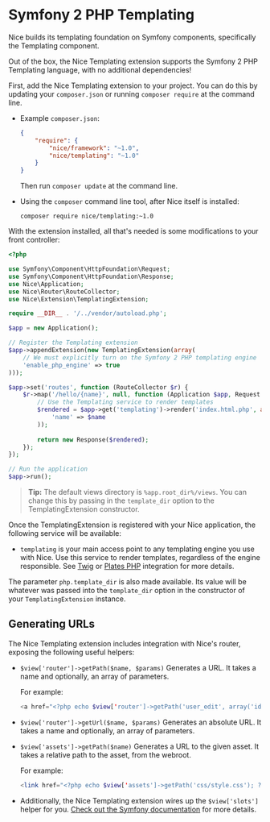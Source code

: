Symfony 2 PHP Templating
========================

Nice builds its templating foundation on Symfony components, specifically the Templating component.

Out of the box, the Nice Templating extension supports the Symfony 2 PHP Templating language, with no
additional dependencies!

First, add the Nice Templating extension to your project. You can do this by updating your `composer.json` or
running `composer require` at the command line.

*   Example `composer.json`:

    ```json
    {
        "require": {
            "nice/framework": "~1.0",
            "nice/templating": "~1.0"
        }
    }
    ```
    
    Then run `composer update` at the command line.
    

*   Using the `composer` command line tool, after Nice itself is installed:

    ```
    composer require nice/templating:~1.0
    ```

With the extension installed, all that's needed is some modifications to your front controller:

```php
<?php

use Symfony\Component\HttpFoundation\Request;
use Symfony\Component\HttpFoundation\Response;
use Nice\Application;
use Nice\Router\RouteCollector;
use Nice\Extension\TemplatingExtension;

require __DIR__ . '/../vendor/autoload.php';

$app = new Application();

// Register the Templating extension
$app->appendExtension(new TemplatingExtension(array(
    // We must explicitly turn on the Symfony 2 PHP templating engine
    'enable_php_engine' => true
)));

$app->set('routes', function (RouteCollector $r) {
    $r->map('/hello/{name}', null, function (Application $app, Request $request, $name) {
        // Use the Templating service to render templates
        $rendered = $app->get('templating')->render('index.html.php', array(
            'name' => $name
        ));
        
        return new Response($rendered);
    });
});

// Run the application
$app->run();
```

> **Tip:** The default views directory is `%app.root_dir%/views`. You can change this by passing in the `template_dir`
  option to the TemplatingExtension constructor.

Once the TemplatingExtension is registered with your Nice application, the following service will be available:

* `templating` is your main access point to any templating engine you use with Nice. Use this service to render templates,
  regardless of the engine responsible. See [Twig](twig.md) or [Plates PHP](plates.md) integration for more details.

The parameter `php.template_dir` is also made available. Its value will be whatever was passed into
the `template_dir` option in the constructor of your `TemplatingExtension` instance.


Generating URLs
---------------

The Nice Templating extension includes integration with Nice's router, exposing the following useful helpers:

*   `$view['router']->getPath($name, $params)` Generates a URL. It takes a name and optionally, an array of parameters.

    For example:
    ```php
    <a href="<?php echo $view['router']->getPath('user_edit', array('id' => 1)); ?>">Edit User</a>
    ```
    
*   `$view['router']->getUrl($name, $params)` Generates an absolute URL. It takes a name and optionally, an array of parameters.

*   `$view['assets']->getPath($name)` Generates a URL to the given asset. It takes a relative path to the asset, from the webroot.

    For example:
    ```php
    <link href="<?php echo $view['assets']->getPath('css/style.css'); ?>" rel="stylesheet">
    ```

*   Additionally, the Nice Templating extension wires up the `$view['slots']` helper for you.
    [Check out the Symfony documentation](http://symfony.com/doc/current/components/templating/helpers/slotshelper.html)
    for more details.
